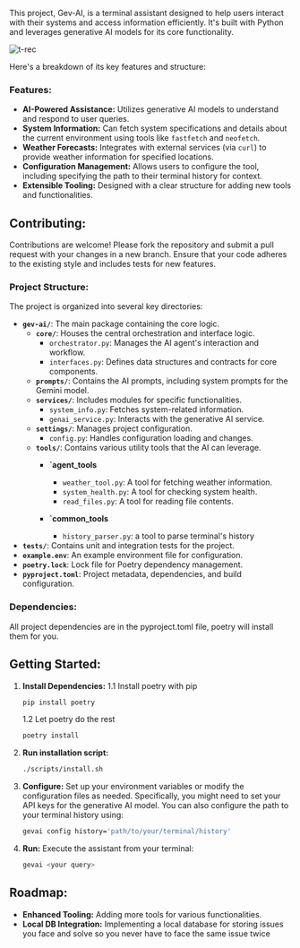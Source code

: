 This project, Gev-AI, is a terminal assistant designed to help users interact with their systems and access information efficiently.
It's built with Python and leverages generative AI models for its core functionality.

![t-rec](https://github.com/user-attachments/assets/d22bec44-a3bf-41dd-8825-7d6b72afa3f3)

Here's a breakdown of its key features and structure:

### Features:

*   **AI-Powered Assistance:** Utilizes generative AI models to understand and respond to user queries.
*   **System Information:** Can fetch system specifications and details about the current environment using tools like `fastfetch` and `neofetch`.
*   **Weather Forecasts:** Integrates with external services (via `curl`) to provide weather information for specified locations.
*   **Configuration Management:** Allows users to configure the tool, including specifying the path to their terminal history for context.
*   **Extensible Tooling:** Designed with a clear structure for adding new tools and functionalities.

## Contributing:

Contributions are welcome!
Please fork the repository and submit a pull request with your changes in a new branch.
Ensure that your code adheres to the existing style and includes tests for new features.


### Project Structure:

The project is organized into several key directories:

*   **`gev-ai/`**: The main package containing the core logic.
	*   **`core/`**: Houses the central orchestration and interface logic.
		*   `orchestrator.py`: Manages the AI agent's interaction and workflow.
		*   `interfaces.py`: Defines data structures and contracts for core components.
	*   **`prompts/`**: Contains the AI prompts, including system prompts for the Gemini model.
	*   **`services/`**: Includes modules for specific functionalities.
		*   `system_info.py`: Fetches system-related information.
		*   `genai_service.py`: Interacts with the generative AI service.
	*   **`settings/`**: Manages project configuration.
		*   `config.py`: Handles configuration loading and changes.
	*   **`tools/`**: Contains various utility tools that the AI can leverage.
		*   **`agent_tools**
			*   `weather_tool.py`: A tool for fetching weather information.
			*   `system_health.py`: A tool for checking system health.
			*   `read_files.py`: A tool for reading file contents.

		*   **`common_tools**

			*   `history_parser.py`: a tool to parse terminal's history
*   **`tests/`**: Contains unit and integration tests for the project.
*   **`example.env`**: An example environment file for configuration.
*   **`poetry.lock`**: Lock file for Poetry dependency management.
*   **`pyproject.toml`**: Project metadata, dependencies, and build configuration.


### Dependencies:

All project dependencies are in the pyproject.toml file, poetry will install them for you.

## Getting Started:

1.  **Install Dependencies:**
	1.1 Install poetry with pip
	```bash
	pip install poetry
	```

	1.2 Let poetry do the rest
	```bash
	poetry install
	```

2.  **Run installation script:**
	```bash
	./scripts/install.sh
	```
3.  **Configure:** Set up your environment variables or modify the configuration files as needed. Specifically, you might need to set your API keys for the generative AI model. You can also configure the path to your terminal history using:
	```bash
	gevai config history='path/to/your/terminal/history'
	```
4.  **Run:** Execute the assistant from your terminal:
	```bash
	gevai <your query>
	```

## Roadmap:

*   **Enhanced Tooling:** Adding more tools for various functionalities.
*   **Local DB Integration:** Implementing a local database for storing issues you face and solve so you never have to face the same issue twice
